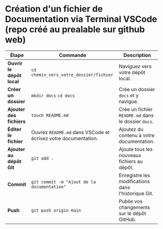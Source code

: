 # Création d'un fichier de Documentation via Terminal VSCode (repo créé au prealable sur github web)

| Étape                     | Commande                                             | Description |
|---------------------------|------------------------------------------------------|-------------|
| **Ouvrir le dépôt local** | `cd chemin_vers_votre_dossier/fichier`                         | Naviguez vers votre dépôt local. |
| **Créer un dossier**      | `mkdir docs`  `cd docs`                            | Crée un dossier `docs` et y navigue. |
| **Ajouter des fichiers**  | `touch README.md`                                    | Crée un fichier `README.md` dans le dossier `docs`. |
| **Éditer le fichier**     | Ouvrez `README.md` dans VSCode et écrivez votre documentation. | Ajoutez du contenu à votre documentation. |
| **Ajouter au dépôt Git**  | `git add .`                                          | Ajoute tous les nouveaux fichiers au dépôt. |
| **Commit**                | `git commit -m "Ajout de la documentation"`          | Enregistre les modifications dans l'historique Git. |
| **Push**                  | `git push origin main`                               | Publie vos changements sur le dépôt GitHub. |
